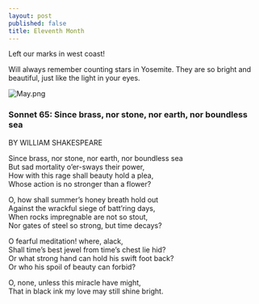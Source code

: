 ```yaml
---
layout: post
published: false
title: Eleventh Month
---
```

Left our marks in west coast!

Will always remember counting stars in Yosemite. They are so bright and beautiful, just like the light in your eyes.

![May.png]({{site.baseurl}}/img/May.png)

### Sonnet 65: Since brass, nor stone, nor earth, nor boundless sea

BY WILLIAM SHAKESPEARE

Since brass, nor stone, nor earth, nor boundless sea  
But sad mortality o’er-sways their power,  
How with this rage shall beauty hold a plea,  
Whose action is no stronger than a flower?  

O, how shall summer’s honey breath hold out  
Against the wrackful siege of batt’ring days,  
When rocks impregnable are not so stout,  
Nor gates of steel so strong, but time decays? 

O fearful meditation! where, alack,  
Shall time’s best jewel from time’s chest lie hid?  
Or what strong hand can hold his swift foot back?  
Or who his spoil of beauty can forbid?  

O, none, unless this miracle have might,  
That in black ink my love may still shine bright.

